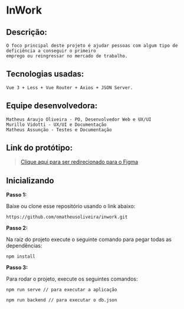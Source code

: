 # InWork

## Descrição:
```
O foco principal deste projeto é ajudar pessoas com algum tipo de deficiência a conseguir o primeiro 
emprego ou reingressar no mercado de trabalho.
```

## Tecnologias usadas: 
```
Vue 3 + Less + Vue Router + Axios + JSON Server. 
```

## Equipe desenvolvedora:

```
Matheus Araujo Oliveira - PO, Desenvolvedor Web e UX/UI
Murillo Vidotti - UX/UI e Documentação 
Matheus Assunção - Testes e Documentação

```

## Link do protótipo:

> [Clique aqui para ser redirecionado para o Figma](https://www.figma.com/proto/q0xqySHO8g7Pl3nsqRc0Nj/InWork?node-id=323%3A4&scaling=scale-down&page-id=0%3A1&starting-point-node-id=323%3A4)


## Inicializando

**Passo 1:**

Baixe ou clone esse repositório usando o link abaixo:  

```
https://github.com/omatheusoliveira/inwork.git
```

**Passo 2:**

Na raiz do projeto execute o seguinte comando para pegar todas as dependências:

```
npm install
```

**Passo 3:**

Para rodar o projeto, execute os seguintes comandos:

```
npm run serve // para executar a aplicação

npm run backend // para executar o db.json
```


